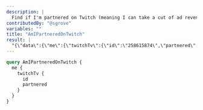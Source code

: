 ```yaml
---
description: |
  Find if I'm partnered on Twitch (meaning I can take a cut of ad revenue)
contributedBy: "@sgrove"
variables: ""
title: "AmIPartneredOnTwitch"
result: |
  "{\"data\":{\"me\":{\"twitchTv\":{\"id\":\"258615874\",\"partnered\":false}}}}"
---
```


```graphql
query AmIPartneredOnTwitch {
  me {
    twitchTv {
      id
      partnered
    }
  }
}

```

